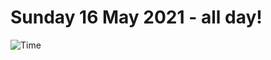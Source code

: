 # Sunday 16 May 2021 - all day!
![Time](https://github.com/rich-ctm/today/workflows/Time/badge.svg)
